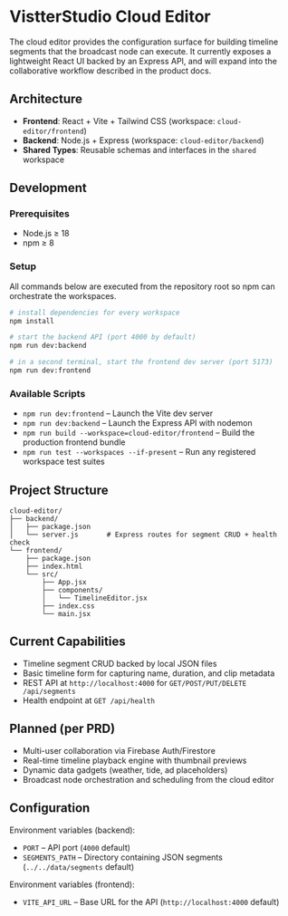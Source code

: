 # VistterStudio Cloud Editor

The cloud editor provides the configuration surface for building timeline segments that the broadcast node can execute. It currently exposes a lightweight React UI backed by an Express API, and will expand into the collaborative workflow described in the product docs.

## Architecture

- **Frontend**: React + Vite + Tailwind CSS (workspace: `cloud-editor/frontend`)
- **Backend**: Node.js + Express (workspace: `cloud-editor/backend`)
- **Shared Types**: Reusable schemas and interfaces in the `shared` workspace

## Development

### Prerequisites

- Node.js ≥ 18
- npm ≥ 8

### Setup

All commands below are executed from the repository root so npm can orchestrate the workspaces.

```bash
# install dependencies for every workspace
npm install

# start the backend API (port 4000 by default)
npm run dev:backend

# in a second terminal, start the frontend dev server (port 5173)
npm run dev:frontend
```

### Available Scripts

- `npm run dev:frontend` – Launch the Vite dev server
- `npm run dev:backend` – Launch the Express API with nodemon
- `npm run build --workspace=cloud-editor/frontend` – Build the production frontend bundle
- `npm run test --workspaces --if-present` – Run any registered workspace test suites

## Project Structure

```
cloud-editor/
├── backend/
│   ├── package.json
│   └── server.js       # Express routes for segment CRUD + health check
└── frontend/
    ├── package.json
    ├── index.html
    └── src/
        ├── App.jsx
        ├── components/
        │   └── TimelineEditor.jsx
        ├── index.css
        └── main.jsx
```

## Current Capabilities

- Timeline segment CRUD backed by local JSON files
- Basic timeline form for capturing name, duration, and clip metadata
- REST API at `http://localhost:4000` for `GET/POST/PUT/DELETE /api/segments`
- Health endpoint at `GET /api/health`

## Planned (per PRD)

- Multi-user collaboration via Firebase Auth/Firestore
- Real-time timeline playback engine with thumbnail previews
- Dynamic data gadgets (weather, tide, ad placeholders)
- Broadcast node orchestration and scheduling from the cloud editor

## Configuration

Environment variables (backend):

- `PORT` – API port (`4000` default)
- `SEGMENTS_PATH` – Directory containing JSON segments (`../../data/segments` default)

Environment variables (frontend):

- `VITE_API_URL` – Base URL for the API (`http://localhost:4000` default)

